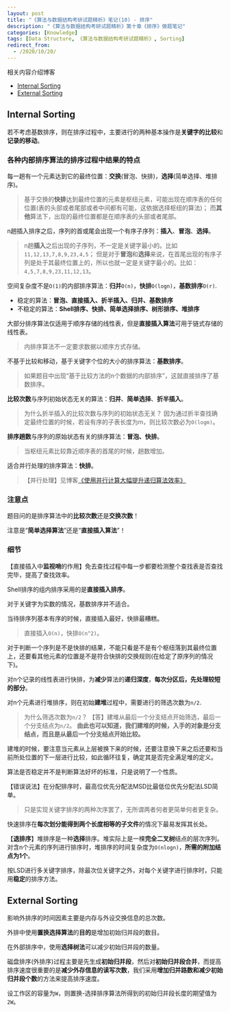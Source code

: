 ```yaml
---
layout: post
title: "《算法与数据结构考研试题精析》笔记(10) - 排序"
description: "《算法与数据结构考研试题精析》第十章《排序》做题笔记"
categories: [Knowledge]
tags: [Data Structure, 《算法与数据结构考研试题精析》, Sorting]
redirect_from:
  - /2020/10/20/
---
```


相关内容介绍博客

* [Internal Sorting](https://authurwhywait.github.io/blog/2020/07/10/internal_sorting/)
* [External Sorting](https://authurwhywait.github.io/blog/2020/07/13/external_sorting/)

## Internal Sorting

若不考虑基数排序，则在排序过程中，主要进行的两种基本操作是**关键字的比较**和**记录的移动**。

### 各种内部排序算法的排序过程中结果的特点

每一趟有一个元素达到它的最终位置：**交换**(冒泡、快排)，**选择**(简单选择、堆排序)。

> 基于交换的**快排**达到最终位置的元素是枢纽元素，可能出现在顺序表的任何位置(表的头部或者尾部或者中间都有可能，这依据选择枢纽的算法)；
> 而**其他**算法下，出现的最终位置都是在顺序表的头部或者尾部。

n趟插入排序之后，序列的首或尾会出现一个有序子序列：**插入**、**冒泡**、**选择**。

> n趟**插入**之后出现的子序列，不一定是关键字最小的。比如`11,12,13,7,8,9,23,4,5`；
> 但是对于**冒泡**和**选择**来说，在首尾出现的有序子列是处于其最终位置上的，所以也就一定是关键字最小的。比如：`4,5,7,8,9,23,11,12,13`。

空间复杂度不是`O(1)`的内部排序算法：**归并**`O(n)`，**快排**`O(logn)`，**基数排序**`O(r)`.

* 稳定的算法：**冒泡、直接插入、折半插入、归并、基数排序**
* 不稳定的算法：**Shell排序、快排、简单选择排序、树形排序、堆排序**

大部分排序算法仅适用于顺序存储的线性表，但是**直接插入算法**可用于链式存储的线性表。

> 内排序算法不一定要求数据以顺序方式存储。

不基于比较和移动，基于关键字个位的大小的排序算法：**基数排序**。

> 如果题目中出现“基于比较方法的n个数据的内部排序”，这就直接排序了基数排序。

**比较次数**与序列初始状态无关的算法：**归并**、**简单选择**、**折半插入**。

> 为什么折半插入的比较次数与序列的初始状态无关？
> 因为通过折半查找确定最终位置的时候，若设有序的子表长度为m，则比较次数必为`O(logm)`。

**排序趟数**与序列的原始状态有关的排序算法：**冒泡、快排**。

> 当枢纽元素比较靠近顺序表的首尾的时候，趟数增加。

适合并行处理的排序算法：**快排**。

> 【并行处理】见博客[《使用并行计算大幅提升递归算法效率》](https://blog.csdn.net/fourinone/article/details/8330711)

### 注意点

题目问的是排序算法中的**比较次数**还是**交换次数**！

注意是“**简单选择算法**”还是“**直接插入算法**”！

### 细节

【直接插入中**监视哨**的作用】免去查找过程中每一步都要检测整个查找表是否查找完毕，提高了查找效率。

Shell排序的组内排序采用的是**直接插入排序**。

对于关键字为实数的情况，基数排序并不适合。

当待排序列基本有序的时候，直接插入最好，快排最糟糕。

> 直接插入`O(n)`，快排`O(n^2)`。

对于判断一个序列是不是快排的结果，不能只看是不是有个枢纽落到其最终位置上，还要看其他元素的位置是不是符合快排的交换规则(在给定了原序列的情况下)。

对n个记录的线性表进行快排，为**减少**算法的**递归深度**，**每次分区后，先处理较短的部分**。

对n个元素进行堆排序，则在初始**建堆**过程中，需要进行的筛选次数为`n/2`.

> 为什么筛选次数为`n/2`？
> 【答】建堆从最后一个分支结点开始筛选，最后一个分支结点为`n/2`。
> **由此也可以知道，我们建堆的时候，入手的对象是分支结点，而且是从最后一个分支结点开始比较。**

建堆的时候，要注意当元素从上层被换下来的时候，还要注意换下来之后还要和当前所处位置的下一层进行比较，如此循环往复，确定其是否完全满足堆的定义。

算法是否稳定并不是判断算法好坏的标准，只是说明了一个性质。

【错误说法】在分配排序时，最高位优先分配法MSD比最低位优先分配法LSD简单。

> 只是实现关键字排序的两种次序罢了，无所谓两者何者更简单何者更复杂。

快速排序在**每次划分能得到两个长度相等的子文件**的情况下最易发挥其长处。

【**退排序**】堆排序是一种**选择**排序。堆实际上是一棵**完全二叉树**结点的层次序列。对含n个元素的序列进行排序时，堆排序的时间复杂度为`O(nlogn)`，**所需的附加结点为1个**。

按LSD进行多关键字排序，除最次位关键字之外，对每个关键字进行排序时，只能用**稳定**的排序方法。

## External Sorting

影响外排序的时间因素主要是内存与外设交换信息的总次数。

外排中使用**置换选择算法**的**目的**是增加初始归并段的数目。

在外部排序中，使用**选择树法**可以减少初始归并段的数量。

磁盘排序(外排序)过程主要是先生成**初始归并段**，然后对**初始归并段合并**，而提高排序速度很重要的是**减少外存信息的读写次数**，我们采用**增加归并路数和减少初始归并段个数**的方法来提高排序速度。

设工作区的容量为`W`，则置换-选择排序算法所得到的初始归并段长度的期望值为`2W`。
